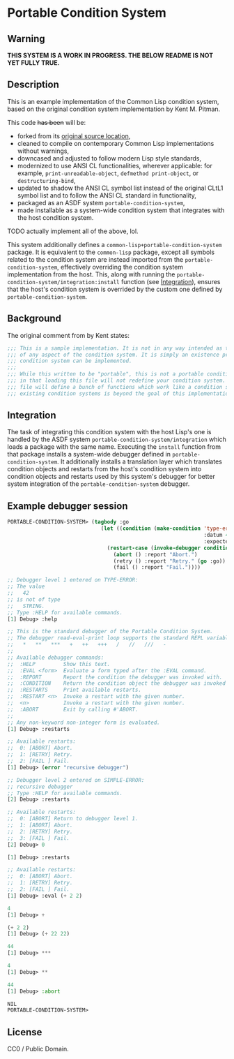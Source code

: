 # Portable Condition System

## Warning

**THIS SYSTEM IS A WORK IN PROGRESS. THE BELOW README IS NOT YET FULLY TRUE.**

## Description

This is an example implementation of the Common Lisp condition system, based on the original condition system implementation by Kent M. Pitman.

This code ~~has been~~ will be:
* forked from its [original source location](http://www.nhplace.com/kent/CL/Revision-18.lisp),
* cleaned to compile on contemporary Common Lisp implementations without warnings,
* downcased and adjusted to follow modern Lisp style standards,
* modernized to use ANSI CL functionalities, wherever applicable: for example, `print-unreadable-object`, `defmethod print-object`, or `destructuring-bind`,
* updated to shadow the ANSI CL symbol list instead of the original CLtL1 symbol list and to follow the ANSI CL standard in functionality,
* packaged as an ASDF system `portable-condition-system`,
* made installable as a system-wide condition system that integrates with the host condition system.

TODO actually implement all of the above, lol.

This system additionally defines a `common-lisp+portable-condition-system` package. It is equivalent to the `common-lisp` package, except all symbols related to the condition system are instead imported from the `portable-condition-system`, effectively overriding the condition system implementation from the host. This, along with running the `portable-condition-system/integration:install` function (see [Integration](#integration)), ensures that the host's condition system is overrided by the custom one defined by `portable-condition-system`.

## Background

The original comment from by Kent states:

```lisp
;;; This is a sample implementation. It is not in any way intended as the definition
;;; of any aspect of the condition system. It is simply an existence proof that the
;;; condition system can be implemented.
;;;
;;; While this written to be "portable", this is not a portable condition system
;;; in that loading this file will not redefine your condition system. Loading this
;;; file will define a bunch of functions which work like a condition system. Redefining
;;; existing condition systems is beyond the goal of this implementation attempt.
```

## Integration

The task of integrating this condition system with the host Lisp's one is handled by the ASDF system `portable-condition-system/integration` which loads a package with the same name. Executing the `install` function from that package installs a system-wide debugger defined in `portable-condition-system`. It additionally installs a translation layer which translates condition objects and restarts from the host's condition system into condition objects and restarts used by this system's debugger for better system integration of the `portable-condition-system` debugger.

## Example debugger session

```lisp
PORTABLE-CONDITION-SYSTEM> (tagbody :go
                              (let ((condition (make-condition 'type-error
                                                               :datum 42
                                                               :expected-type 'string)))
                                (restart-case (invoke-debugger condition)
                                  (abort () :report "Abort.")
                                  (retry () :report "Retry." (go :go))
                                  (fail () :report "Fail."))))

;; Debugger level 1 entered on TYPE-ERROR:
;; The value
;;   42
;; is not of type
;;   STRING.
;; Type :HELP for available commands.
[1] Debug> :help

;; This is the standard debugger of the Portable Condition System.
;; The debugger read-eval-print loop supports the standard REPL variables:
;;   *   **   ***   +   ++   +++   /   //   ///   -
;;
;; Available debugger commands:
;;  :HELP         Show this text.
;;  :EVAL <form>  Evaluate a form typed after the :EVAL command.
;;  :REPORT       Report the condition the debugger was invoked with.
;;  :CONDITION    Return the condition object the debugger was invoked with.
;;  :RESTARTS     Print available restarts.
;;  :RESTART <n>  Invoke a restart with the given number.
;;  <n>           Invoke a restart with the given number.
;;  :ABORT        Exit by calling #'ABORT.
;;
;; Any non-keyword non-integer form is evaluated.
[1] Debug> :restarts

;; Available restarts:
;;  0: [ABORT] Abort.
;;  1: [RETRY] Retry.
;;  2: [FAIL ] Fail.
[1] Debug> (error "recursive debugger")

;; Debugger level 2 entered on SIMPLE-ERROR:
;; recursive debugger
;; Type :HELP for available commands.
[2] Debug> :restarts

;; Available restarts:
;;  0: [ABORT] Return to debugger level 1.
;;  1: [ABORT] Abort.
;;  2: [RETRY] Retry.
;;  3: [FAIL ] Fail.
[2] Debug> 0

[1] Debug> :restarts

;; Available restarts:
;;  0: [ABORT] Abort.
;;  1: [RETRY] Retry.
;;  2: [FAIL ] Fail.
[1] Debug> :eval (+ 2 2)

4
[1] Debug> +

(+ 2 2)
[1] Debug> (+ 22 22)

44
[1] Debug> ***

4
[1] Debug> **

44
[1] Debug> :abort

NIL
PORTABLE-CONDITION-SYSTEM>
```

## License

CC0 / Public Domain.
